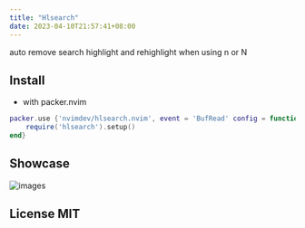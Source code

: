 ```yaml
---
title: "Hlsearch"
date: 2023-04-10T21:57:41+08:00
---
```


auto remove search highlight and rehighlight when using n or N

## Install

- with packer.nvim

```lua
packer.use {'nvimdev/hlsearch.nvim', event = 'BufRead' config = function()
    require('hlsearch').setup()
end}
```

## Showcase

![images](https://user-images.githubusercontent.com/41671631/202900349-8129cd13-6068-4c07-8e94-9f0cfd15e2df.gif)

## License MIT

